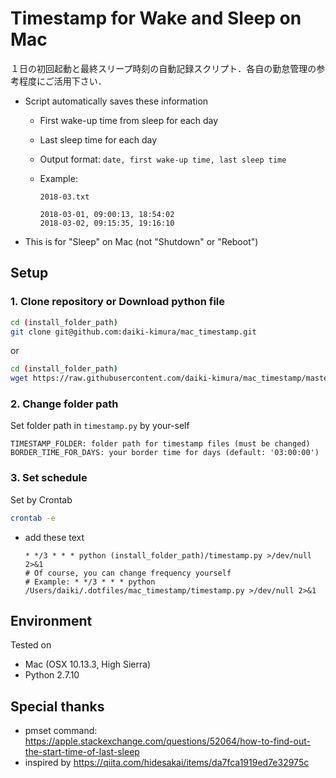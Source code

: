 Timestamp for Wake and Sleep on Mac 
===
１日の初回起動と最終スリープ時刻の自動記録スクリプト．各自の勤怠管理の参考程度にご活用下さい．

- Script automatically saves these information
  - First wake-up time from sleep for each day
  - Last sleep time for each day
  - Output format: `date, first wake-up time, last sleep time`

  - Example: 
  
    `2018-03.txt`
    ```text
    2018-03-01, 09:00:13, 18:54:02
    2018-03-02, 09:15:35, 19:16:10
    ```
    
- This is for "Sleep" on Mac (not "Shutdown" or "Reboot")

## Setup

### 1. Clone repository or Download python file

```bash
cd (install_folder_path)
git clone git@github.com:daiki-kimura/mac_timestamp.git
```

or

```bash
cd (install_folder_path)
wget https://raw.githubusercontent.com/daiki-kimura/mac_timestamp/master/timestamp.py
```

### 2. Change folder path

Set folder path in `timestamp.py` by your-self 

```text
TIMESTAMP_FOLDER: folder path for timestamp files (must be changed)
BORDER_TIME_FOR_DAYS: your border time for days (default: '03:00:00')
```

### 3. Set schedule

Set by Crontab

```bash
crontab -e
```

- add these text

  ```text
  * */3 * * * python (install_folder_path)/timestamp.py >/dev/null 2>&1
  # Of course, you can change frequency yourself
  # Example: * */3 * * * python /Users/daiki/.dotfiles/mac_timestamp/timestamp.py >/dev/null 2>&1
  ```

## Environment

Tested on 

- Mac (OSX 10.13.3, High Sierra)
- Python 2.7.10

## Special thanks

- pmset command: https://apple.stackexchange.com/questions/52064/how-to-find-out-the-start-time-of-last-sleep
- inspired by https://qiita.com/hidesakai/items/da7fca1919ed7e32975c
